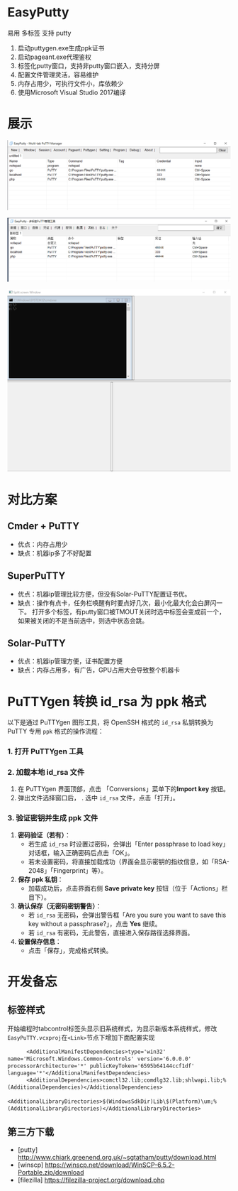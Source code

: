# EasyPutty
易用 多标签 支持 putty

1. 启动puttygen.exe生成ppk证书
2. 启动pageant.exe代理鉴权
3. 标签化putty窗口，支持非putty窗口嵌入，支持分屏
4. 配置文件管理灵活，容易维护
5. 内存占用少，可执行文件小，库依赖少
6. 使用Microsoft Visual Studio 2017编译

# 展示

![英文](images/en.png)

![中文](images/zh_cn.png)

![分屏](images/split.png)

# 对比方案

## Cmder + PuTTY
- 优点：内存占用少
- 缺点：机器ip多了不好配置

## SuperPuTTY
- 优点：机器ip管理比较方便，但没有Solar-PuTTY配置证书优。
- 缺点：操作有点卡，任务栏唤醒有时要点好几次，最小化最大化会白屏闪一下。
        打开多个标签，有putty窗口被TMOUT关闭时选中标签会变成前一个，如果被关闭的不是当前选中，则选中状态会跳。

## Solar-PuTTY
- 优点：机器ip管理方便，证书配置方便
- 缺点：内存占用多，有广告，GPU占用大会导致整个机器卡


# PuTTYgen 转换 id_rsa 为 ppk 格式
以下是通过 PuTTYgen 图形工具，将 OpenSSH 格式的 `id_rsa` 私钥转换为 PuTTY 专用 `ppk` 格式的操作流程：

### 1. 打开 PuTTYgen 工具
### 2. 加载本地 id_rsa 文件
1. 在 PuTTYgen 界面顶部，点击 「Conversions」菜单下的**Import key** 按钮。
2. 弹出文件选择窗口后， . 选中 `id_rsa` 文件，点击「打开」。

### 3. 验证密钥并生成 ppk 文件
1. **密码验证（若有）**：  
   - 若生成 `id_rsa` 时设置过密码，会弹出「Enter passphrase to load key」对话框，输入正确密码后点击「OK」。  
   - 若未设置密码，将直接加载成功（界面会显示密钥的指纹信息，如「RSA-2048」「Fingerprint」等）。
2. **保存 ppk 私钥**：  
   - 加载成功后，点击界面右侧 **Save private key** 按钮（位于「Actions」栏目下）。
3. **确认保存（无密码密钥警告）**：  
   - 若 `id_rsa` 无密码，会弹出警告框「Are you sure you want to save this key without a passphrase?」，点击 **Yes** 继续。  
   - 若 `id_rsa` 有密码，无此警告，直接进入保存路径选择界面。
4. **设置保存信息**：  
   - 点击「保存」，完成格式转换。


# 开发备忘

## 标签样式
开始编程时tabcontrol标签头显示旧系统样式，为显示新版本系统样式，修改`EasyPuTTY.vcxproj`在`<Link>`节点下增加下面配置实现
```
      <AdditionalManifestDependencies>type='win32' name='Microsoft.Windows.Common-Controls' version='6.0.0.0' processorArchitecture='*' publicKeyToken='6595b64144ccf1df' language='*'</AdditionalManifestDependencies>
      <AdditionalDependencies>comctl32.lib;comdlg32.lib;shlwapi.lib;%(AdditionalDependencies)</AdditionalDependencies>
      <AdditionalLibraryDirectories>$(WindowsSdkDir)Lib\$(Platform)\um;%(AdditionalLibraryDirectories)</AdditionalLibraryDirectories>
```

## 第三方下载
- [putty] http://www.chiark.greenend.org.uk/~sgtatham/putty/download.html
- [winscp] https://winscp.net/download/WinSCP-6.5.2-Portable.zip/download
- [filezilla] https://filezilla-project.org/download.php
